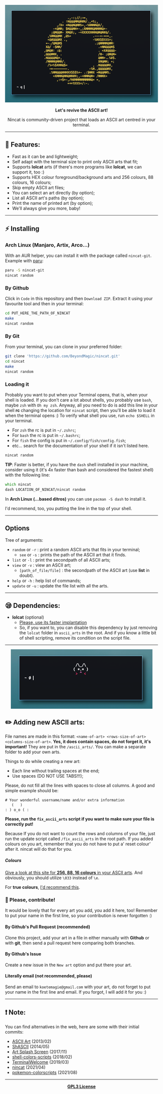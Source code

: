 <p align="center">
  <img src="/.github/preview.png" alt="Preview of one ASCII art in ST.">
</p>

<p align="center"><b>Let's revive the ASCII art!</b></p>

<p align="center">Nincat is community-driven project that loads an ASCII art centred in your terminal.</p>

---

## 🌟 Features:
+ Fast as it can be and lightweight;
+ Self adapt with the terminal size to print only ASCII arts that fit;
+ Supports **lolcat** arts (if there's more programs like **lolcat**, we can support it, too :)
+ Supports HEX colour foreground/background arts and 256 colours, 88 colours, 16 colours;
+ Skip empty ASCII art files;
+ You can select an art directly (by option);
+ List all ASCII art's paths (by option);
+ Print the name of printed art (by option);
+ We'll always give you more, baby!

---

## ⚡ Installing

### Arch Linux (Manjaro, Artix, Arco...)

With an AUR helper, you can install it with the package called `nincat-git`.
Example with [paru](https://github.com/Morganamilo/paru):

```zsh
paru -S nincat-git
nincat random
```

### By Github

Click in `Code` in this repository and then `Download ZIP`. Extract it using your favourite tool and then in your terminal: 
```zsh
cd PUT_HERE_THE_PATH_OF_NINCAT
make
nincat random
```

### By Git

From your terminal, you can clone in your preferred folder:
```zsh
git clone 'https://github.com/BeyondMagic/nincat.git'
cd nincat
make
nincat random
```

### Loading it

Probably you want to put when your Terminal opens, that is, when your shell is loaded. If you don't care a lot about shells, you probably use `bash`, maybe `zsh` with `Oh my zsh`.
Anyway, all you need to do is add this line in your shell **rc** changing the location for `nincat` script, then you'll be able to load it when the terminal opens :)
To verify what shell you use, run `echo $SHELL` in your terminal.

+ For `zsh` the	rc is put in `~/.zshrc`;
+ For `bash` the rc is put in `~/.bashrc`;
+ For `fish` the config is put in `~/.config/fish/config.fish`;
+ etc... search for the documentation of your shell if it isn't listed here.

```zsh
nincat random
```

**TIP**: Faster is better, if you have the `dash` shell installed in your machine, consider using it (it's 4x faster than bash and considered the fastest shell) with the following line:
```zsh
which nincat
dash LOCATION_OF_NINCAT/nincat random
```

In **Arch Linux (...based ditros)** you can use `pacman -S dash` to install it.

I'd recommend, too, you putting the line in the top of your shell.

----

## Options

Tree of arguments:

+ `random` or `-r` : print a random ASCII arts that fits in your terminal;
  - `see` or `-s` : prints the path of the ASCII art that it finds.
+ `list` or `-l` : print the secondpath of all ASCII arts;
+ `view` or `-v` : view an ASCII art;
  - `[path_of_file/file]` : the secondpath of the ASCII art (use **list** in doubt).
+ `help` or `-h` : help list of commands;
+ `update` or `-u` : update the file list with all the arts.

----

## 😪 Dependencies:
+ **lolcat** (optional)
  - [Please, use its faster implantation](https://github.com/jaseg/lolcat)
  - So, if you want to, you can disable this dependency by just removing the `lolcat` folder in `ascii_arts` in the root. And if you know a little bit of shell scripting, remove its condition on the script file.

----

<p align="center">
  <img align="center" src="/.github/new_art.png" alt="Preview of one ASCII art with lolcat."/>
</p>

## ✏️  Adding new ASCII arts:

File names are made in this format: `<name-of-art> <rows-size-of-art> <columns-size-of-art>`. **Yes, it does contain spaces, do not forget it, it's important!** They are put in the `/ascii_arts/`. You can make a separate folder to add your own arts.

Things to do while creating a new art:
+ Each line without trailing spaces at the end;
+ Use spaces (DO NOT USE TABS!!!);

Please, do not fill all the lines with spaces to close all columns. A good and simple example should be:
```
# Your wonderful username/name and/or extra information
   (   )
: ) o_o ( :
```

**Please, run the `fix_ascii_arts` script if you want to make sure your file is correctly put!**

Because If you do not want to count the rows and columns of your file, just run the update script called `/fix_ascii_arts` in the root path.
If you added colours on you art, remember that you do not have to put a' reset colour' after it. nincat will do that for you.

##### Colours

[Give a look at this site for **256, 88, 16 colours** in your ASCII arts](https://misc.flogisoft.com/bash/tip_colors_and_formatting).
And obviously, you should utilize `\033` instead of `\e`.

For **true colours**, [I'd recommend this](https://stackoverflow.com/questions/4842424/list-of-ansi-color-escape-sequences).

### 💞 Please, contribute!

It would be lovely that for every art you add, you add it here, too! Remember to put your name in the first line, so your contribution is never forgotten :)

#### By Github's Pull Request (recommended)

Clone this project, add your art in a file in either manually with **Github** or with **git**, then send a pull request here comparing both branches.

#### By Github's Issue

Create a new issue in the `New art` option and put there your art.

#### Literally email (not recommended, please)

Send an email to `koetemagie@gmail.com` with your art, do not forget to put your name in the first line and email. If you forgot, I will add it for you :)

---

## ❗ Note:

You can find alternatives in the web, here are some with their initial commits:

+ [ASCII Art](https://github.com/Tianwei-Li/ascii_art) (2013/02)
+ [ShASCII](https://github.com/oskargicast/shascii) (2014/05)
+ [Art Splash Screen](https://github.com/DanCRichards/ASCII-Art-Splash-Screen) (2017/11)
+ [shell-colors-scripts](https://gitlab.com/dwt1/shell-color-scripts/) (2018/02)
+ [TerminalWelcome](https://github.com/devarshi16/TerminalWelcome) (2019/03)
+ [nincat](https://github.com/BeyondMagic/nincat/) (2021/04)
+ [pokemon-colorscripts](https://gitlab.com/phoneybadger/pokemon-colorscripts/) (2021/08)

---

<p align="center">
  <a href="/LICENSE"><b>GPL3 License</b></a>
</p>

